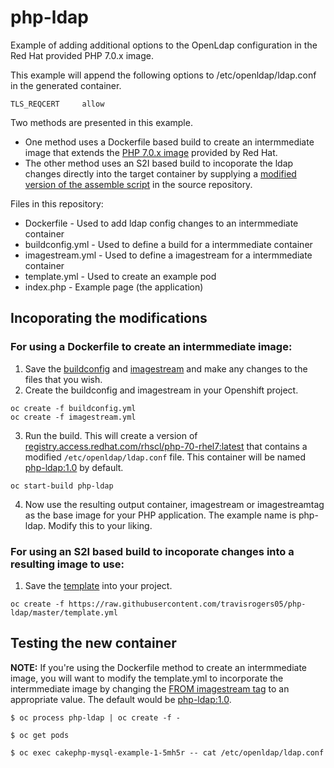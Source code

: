 # php-ldap
Example of adding additional options to the OpenLdap configuration in the Red Hat provided PHP 7.0.x image.

This example will append the following options to /etc/openldap/ldap.conf in the generated container.
~~~
TLS_REQCERT     allow
~~~

Two methods are presented in this example.  
- One method uses a Dockerfile based build to create an intermmediate image that extends the [PHP 7.0.x image](https://access.redhat.com/containers/#/registry.access.redhat.com/rhscl/php-70-rhel7) provided by Red Hat.
- The other method uses an S2I based build to incoporate the ldap changes directly into the target container by supplying a [modified version of the assemble script](https://github.com/travisrogers05/php-ldap/blob/master/.s2i/bin/assemble#L11-#L12) in the source repository.


Files in this repository:
- Dockerfile - Used to add ldap config changes to an intermmediate container
- buildconfig.yml - Used to define a build for a intermmediate container
- imagestream.yml - Used to define a imagestream for a intermmediate container
- template.yml - Used to create an example pod
- index.php - Example page (the application)


## Incoporating the modifications

### For using a Dockerfile to create an intermmediate image:

1.  Save the [buildconfig](https://github.com/travisrogers05/php-ldap/blob/master/buildconfig.yml) and [imagestream](https://github.com/travisrogers05/php-ldap/blob/master/imagestream.yml) and make any changes to the files that you wish.
2.  Create the buildconfig and imagestream in your Openshift project.
~~~
oc create -f buildconfig.yml
oc create -f imagestream.yml
~~~  
3.  Run the build.  This will create a version of [registry.access.redhat.com/rhscl/php-70-rhel7:latest](https://access.redhat.com/containers/#/registry.access.redhat.com/rhscl/php-70-rhel7) that contains a modified `/etc/openldap/ldap.conf` file.  This container will be named [php-ldap:1.0](https://github.com/travisrogers05/php-ldap/blob/master/buildconfig.yml#L24) by default.
~~~
oc start-build php-ldap
~~~
4.  Now use the resulting output container, imagestream or imagestreamtag as the base image for your PHP application.  The example name is php-ldap.  Modify this to your liking.



### For using an S2I based build to incoporate changes into a resulting image to use:

1.  Save the [template](https://github.com/travisrogers05/php-ldap/blob/master/template.yml) into your project.
~~~
oc create -f https://raw.githubusercontent.com/travisrogers05/php-ldap/master/template.yml
~~~  



## Testing the new container

**NOTE:** If you're using the Dockerfile method to create an intermmediate image, you will want to modify the template.yml to incorporate the intermmediate image by changing the [FROM imagestream tag](https://github.com/travisrogers05/php-ldap/blob/master/template.yml#L61) to an appropriate value.  The default would be [php-ldap:1.0](https://github.com/travisrogers05/php-ldap/blob/master/buildconfig.yml#L24).

~~~
$ oc process php-ldap | oc create -f -

$ oc get pods

$ oc exec cakephp-mysql-example-1-5mh5r -- cat /etc/openldap/ldap.conf

~~~